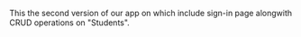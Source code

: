 This the second version of our app on which include sign-in page alongwith CRUD operations on "Students".
